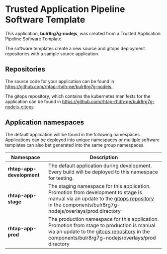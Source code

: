 # Trusted Application Pipeline Software Template

This application, **bulr8rg7g-nodejs**, was created from a Trusted Application Pipeline Software Template.

The software templates create a new source and gitops deployment repositories with a sample source application. 

## Repositories

The source code for your application can be found in [https://github.com/rhtap-rhdh-qe/bulr8rg7g-nodejs ](https://github.com/rhtap-rhdh-qe/bulr8rg7g-nodejs ).
 
The gitops repository, which contains the kubernetes manifests for the application can be found in 
[https://github.com/rhtap-rhdh-qe/bulr8rg7g-nodejs-gitops ](https://github.com/rhtap-rhdh-qe/bulr8rg7g-nodejs-gitops ) 

## Application namespaces 

The default application will be found in the following namespaces. Applications can be deployed into unique namespaces or multiple software templates can also bet generated into the same group namespaces.  

|  Namespace   |  Description   |  
| -------- | -------- |   
| **rhtap-app-development** | The default application during development. Every build will be deployed to this namespace for testing. | 
| **rhtap-app-stage** | The staging namespace for this application. Promotion from development to stage is manual via an update to the [gitops repository](https://github.com/rhtap-rhdh-qe/bulr8rg7g-nodejs-gitops ) in the components/bulr8rg7g-nodejs/overlays/prod directory |  
| **rhtap-app-prod** | The production namespace for this application. Promotion from stage to production is manual via an update to the [gitops repository](https://github.com/rhtap-rhdh-qe/bulr8rg7g-nodejs-gitops ) in the components/bulr8rg7g-nodejs/overlays/prod directory | 